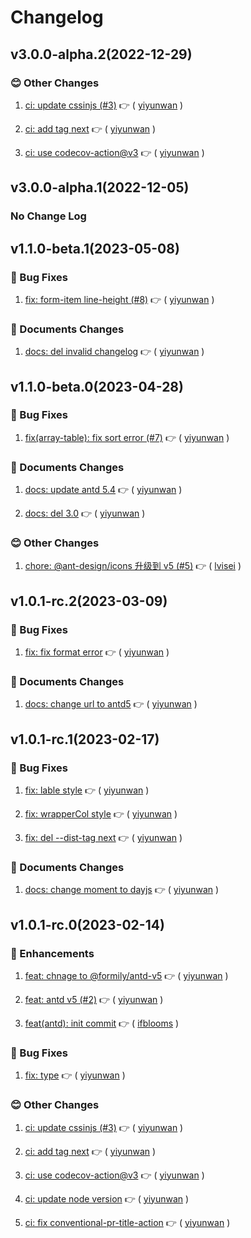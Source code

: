 # Changelog

## v3.0.0-alpha.2(2022-12-29)

### :blush: Other Changes

1. [ci: update cssinjs (#3)](https://github.com/formilyjs/antd/commit/d7825f2) :point_right: ( [yiyunwan](https://github.com/yiyunwan) )

1. [ci: add tag next](https://github.com/formilyjs/antd/commit/cbbe499) :point_right: ( [yiyunwan](https://github.com/yiyunwan) )

1. [ci: use codecov-action@v3](https://github.com/formilyjs/antd/commit/6f87b9e) :point_right: ( [yiyunwan](https://github.com/yiyunwan) )

## v3.0.0-alpha.1(2022-12-05)

### No Change Log

## v1.1.0-beta.1(2023-05-08)

### :bug: Bug Fixes

1. [fix: form-item line-height (#8)](https://github.com/formilyjs/antd/commit/71bc893) :point_right: ( [yiyunwan](https://github.com/yiyunwan) )

### :memo: Documents Changes

1. [docs: del invalid changelog](https://github.com/formilyjs/antd/commit/967a72f) :point_right: ( [yiyunwan](https://github.com/yiyunwan) )

## v1.1.0-beta.0(2023-04-28)

### :bug: Bug Fixes

1. [fix(array-table): fix sort error (#7)](https://github.com/formilyjs/antd/commit/22aac37) :point_right: ( [yiyunwan](https://github.com/yiyunwan) )

### :memo: Documents Changes

1. [docs: update antd 5.4](https://github.com/formilyjs/antd/commit/aa1e5be) :point_right: ( [yiyunwan](https://github.com/yiyunwan) )

1. [docs: del 3.0](https://github.com/formilyjs/antd/commit/48dab1c) :point_right: ( [yiyunwan](https://github.com/yiyunwan) )

### :blush: Other Changes

1. [chore: @ant-design/icons 升级到 v5 (#5)](https://github.com/formilyjs/antd/commit/e1102b3) :point_right: ( [lvisei](https://github.com/lvisei) )

## v1.0.1-rc.2(2023-03-09)

### :bug: Bug Fixes

1. [fix: fix format error](https://github.com/formilyjs/antd/commit/063de9c) :point_right: ( [yiyunwan](https://github.com/yiyunwan) )

### :memo: Documents Changes

1. [docs: change url to antd5](https://github.com/formilyjs/antd/commit/64dcefd) :point_right: ( [yiyunwan](https://github.com/yiyunwan) )

## v1.0.1-rc.1(2023-02-17)

### :bug: Bug Fixes

1. [fix: lable style](https://github.com/formilyjs/antd/commit/b9d0d03) :point_right: ( [yiyunwan](https://github.com/yiyunwan) )

1. [fix: wrapperCol style](https://github.com/formilyjs/antd/commit/651786a) :point_right: ( [yiyunwan](https://github.com/yiyunwan) )

1. [fix: del --dist-tag next](https://github.com/formilyjs/antd/commit/5509501) :point_right: ( [yiyunwan](https://github.com/yiyunwan) )

### :memo: Documents Changes

1. [docs: change moment to dayjs](https://github.com/formilyjs/antd/commit/9960aae) :point_right: ( [yiyunwan](https://github.com/yiyunwan) )

## v1.0.1-rc.0(2023-02-14)

### :tada: Enhancements

1. [feat: chnage to @formily/antd-v5](https://github.com/formilyjs/antd/commit/8e69136) :point_right: ( [yiyunwan](https://github.com/yiyunwan) )

1. [feat: antd v5 (#2)](https://github.com/formilyjs/antd/commit/a3d382f) :point_right: ( [yiyunwan](https://github.com/yiyunwan) )

1. [feat(antd): init commit](https://github.com/formilyjs/antd/commit/6e51836) :point_right: ( [ifblooms](https://github.com/ifblooms) )

### :bug: Bug Fixes

1. [fix: type](https://github.com/formilyjs/antd/commit/4bc6d3e) :point_right: ( [yiyunwan](https://github.com/yiyunwan) )

### :blush: Other Changes

1. [ci: update cssinjs (#3)](https://github.com/formilyjs/antd/commit/d7825f2) :point_right: ( [yiyunwan](https://github.com/yiyunwan) )

1. [ci: add tag next](https://github.com/formilyjs/antd/commit/cbbe499) :point_right: ( [yiyunwan](https://github.com/yiyunwan) )

1. [ci: use codecov-action@v3](https://github.com/formilyjs/antd/commit/6f87b9e) :point_right: ( [yiyunwan](https://github.com/yiyunwan) )

1. [ci: update node version](https://github.com/formilyjs/antd/commit/e7fe45f) :point_right: ( [yiyunwan](https://github.com/yiyunwan) )

1. [ci: fix conventional-pr-title-action](https://github.com/formilyjs/antd/commit/7ff75bc) :point_right: ( [yiyunwan](https://github.com/yiyunwan) )
